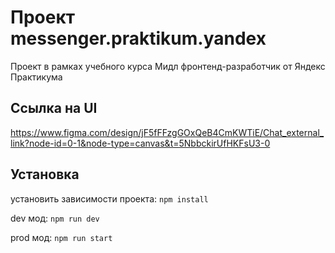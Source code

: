 # Проект messenger.praktikum.yandex

Проект в рамках учебного курса Мидл фронтенд-разработчик от Яндекс Практикума

## Ссылка на UI

https://www.figma.com/design/jF5fFFzgGOxQeB4CmKWTiE/Chat_external_link?node-id=0-1&node-type=canvas&t=5NbbckirUfHKFsU3-0

## Установка

установить зависимости проекта: `npm install`

dev мод: `npm run dev`

prod мод: `npm run start`
